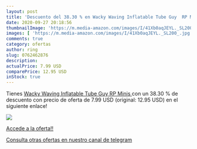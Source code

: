 ```yaml
---
layout: post
title: 'Descuento del 38.30 % en Wacky Waving Inflatable Tube Guy  RP Min'
date: 2020-09-27 20:18:56
thumbnailImage: 'https://m.media-amazon.com/images/I/41Xb0aqJEYL._SL200_.jpg'
images: [ 'https://m.media-amazon.com/images/I/41Xb0aqJEYL._SL200_.jpg' ]
comments: true
category: ofertas
author: ring
slug: 0762462876
description:
actualPrice: 7.99 USD
comparePrice: 12.95 USD
inStock: true
---
```


Tienes [Wacky Waving Inflatable Tube Guy  RP Minis ](https://www.amazon.com/dp/0762462876/?tag=redken08-20) con un 38.30 % de descuento con precio de oferta de 7.99 USD (original: 12.95 USD) en el siguiente enlace!

[![](https://m.media-amazon.com/images/I/41Xb0aqJEYL._SL200_.jpg)](https://www.amazon.com/dp/0762462876/?tag=redken08-20)

[Accede a la oferta!!](https://www.amazon.com/dp/0762462876/?tag=redken08-20)

[Consulta otras ofertas en nuestro canal de telegram](https://t.me/s/ofertas25)
